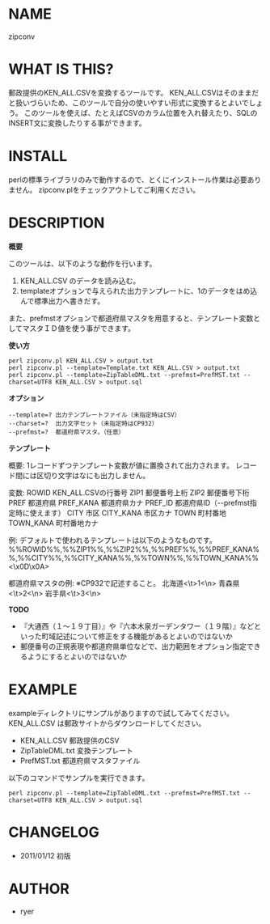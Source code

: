 # NAME

zipconv

# WHAT IS THIS?

郵政提供のKEN_ALL.CSVを変換するツールです。
KEN_ALL.CSVはそのままだと扱いづらいため、このツールで自分の使いやすい形式に変換するとよいでしょう。
このツールを使えば、たとえばCSVのカラム位置を入れ替えたり、SQLのINSERT文に変換したりする事ができます。

# INSTALL

perlの標準ライブラリのみで動作するので、とくにインストール作業は必要ありません。
zipconv.plをチェックアウトしてご利用ください。

# DESCRIPTION

**概要**

このツールは、以下のような動作を行います。

1. KEN_ALL.CSV のデータを読み込む。
2. templateオプションで与えられた出力テンプレートに、1のデータをはめ込んで標準出力へ書きだす。

また、prefmstオプションで都道府県マスタを用意すると、テンプレート変数としてマスタＩＤ値を使う事ができます。

**使い方**

    perl zipconv.pl KEN_ALL.CSV > output.txt
    perl zipconv.pl --template=Template.txt KEN_ALL.CSV > output.txt
    perl zipconv.pl --template=ZipTableDML.txt --prefmst=PrefMST.txt --charset=UTF8 KEN_ALL.CSV > output.sql

**オプション**

    --template=? 出力テンプレートファイル（未指定時はCSV）
    --charset=?  出力文字セット（未指定時はCP932）
    --prefmst=?  都道府県マスタ。（任意）

**テンプレート**

概要:
    1レコードずつテンプレート変数が値に置換されて出力されます。
    レコード間には区切り文字はなにも出力しません。
  
変数:
    ROWID     KEN_ALL.CSVの行番号
    ZIP1      郵便番号上桁
    ZIP2      郵便番号下桁
    PREF      都道府県
    PREF_KANA 都道府県カナ
    PREF_ID   都道府県ID（--prefmst指定時に使えます）
    CITY      市区
    CITY_KANA 市区カナ
    TOWN      町村番地
    TOWN_KANA 町村番地カナ

例:
    デフォルトで使われるテンプレートは以下のようなものです。
    %%ROWID%%,%%ZIP1%%,%%ZIP2%%,%%PREF%%,%%PREF_KANA%%,%%CITY%%,%%CITY_KANA%%,%%TOWN%%,%%TOWN_KANA%%<\x0D\x0A>

都道府県マスタの例:
    ※CP932で記述すること。
    北海道<\t>1<\n>
    青森県<\t>2<\n>
    岩手県<\t>3<\n>

**TODO**

* 『大通西（１～１９丁目）』や『六本木泉ガーデンタワー（１９階）』などといった町域記述について修正をする機能があるとよいのではないか
* 郵便番号の正規表現や都道府県単位などで、出力範囲をオプション指定できるようにするとよいのではないか

# EXAMPLE

exampleディレクトリにサンプルがありますので試してみてください。
KEN_ALL.CSV は郵政サイトからダウンロードしてください。

* KEN_ALL.CSV 郵政提供のCSV
* ZipTableDML.txt 変換テンプレート
* PrefMST.txt 都道府県マスタファイル

以下のコマンドでサンプルを実行できます。

    perl zipconv.pl --template=ZipTableDML.txt --prefmst=PrefMST.txt --charset=UTF8 KEN_ALL.CSV > output.sql

# CHANGELOG

* 2011/01/12 初版

# AUTHOR

* ryer
